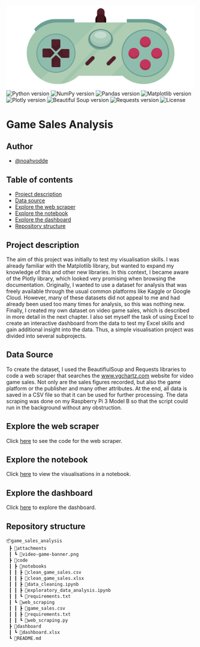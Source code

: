 ![Banner](attachments/video-game-banner.png)
![Python version](https://img.shields.io/badge/Python-3.9-blue)
![NumPy version](https://img.shields.io/badge/NumPy-1.24-blue)
![Pandas version](https://img.shields.io/badge/Pandas-1.5-blue)
![Matplotlib version](https://img.shields.io/badge/Matplotlib-3.6-blue)
![Plotly version](https://img.shields.io/badge/Plotly-5.13-blue)
![Beautiful Soup version](https://img.shields.io/badge/BeautifulSoup4-4.11-blue)
![Requests version](https://img.shields.io/badge/Requests-2.28-blue)
![License](https://img.shields.io/badge/License-MIT-blue)

# Game Sales Analysis
## Author
- [@noahvodde](https://github.com/noahvodde)

## Table of contents
- [Project description](#1)
- [Data source](#2)
- [Explore the web scraper](#3)
- [Explore the notebook](#4)
- [Explore the dashboard](#5)
- [Repository structure](#6)

<a id='1'></a>
## Project description
The aim of this project was initially to test my visualisation skills. I was 
already familiar with the Matplotlib library, but wanted to expand my knowledge 
of this and other new libraries. In this context, I became aware of the Plotly 
library, which looked very promising when browsing the documentation. Originally,
I wanted to use a dataset for analysis that was freely available through the 
usual common platforms like Kaggle or Google Cloud. However, many of these 
datasets did not appeal to me and had already been used too many times for 
analysis, so this was nothing new. Finally, I created my own dataset on video 
game sales, which is described in more detail in the next chapter. I also set 
myself the task of using Excel to create an interactive dashboard from the data 
to test my Excel skills and gain additional insight into the data. Thus, a simple
visualisation project was divided into several subprojects.

<a id='2'></a>
## Data Source
To create the dataset, I used the BeautiflulSoup and Requests libraries to code 
a web scraper that searches the www.vgchartz.com website for video game sales. 
Not only are the sales figures recorded, but also the game platform or the 
publisher and many other attributes. At the end, all data is saved in a CSV file 
so that it can be used for further processing. The data scraping was done on my 
Raspberry Pi 3 Model B so that the script could run in the background without 
any obstruction.

<a id='3'></a>
## Explore the web scraper
Click [here](code/web_scraping/web_scraping.py) to see the code for the web scraper.

<a id='4'></a>
## Explore the notebook
Click [here](code/notebooks/exploratory_data_analysis.ipynb) to view the visualisations in a notebook.

<a id='5'></a>
## Explore the dashboard
Click [here](dashboard/dashboard.xlsx) to explore the dashboard.

<a id='6'></a>
## Repository structure
```
📦game_sales_analysis
 ┣ 📂attachments
 ┃ ┗ 📜video-game-banner.png
 ┣ 📂code
 ┃ ┣ 📂notebooks
 ┃ ┃ ┣ 📜clean_game_sales.csv
 ┃ ┃ ┣ 📜clean_game_sales.xlsx
 ┃ ┃ ┣ 📜data_cleaning.ipynb
 ┃ ┃ ┣ 📜exploratory_data_analysis.ipynb
 ┃ ┃ ┗ 📜requirements.txt
 ┃ ┗ 📂web_scraping
 ┃ ┃ ┣ 📜game_sales.csv
 ┃ ┃ ┣ 📜requirements.txt
 ┃ ┃ ┗ 📜web_scraping.py
 ┣ 📂dashboard
 ┃ ┗ 📜dashboard.xlsx
 ┗ 📜README.md
```
